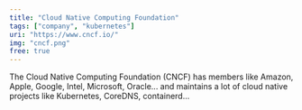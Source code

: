 ```yaml
---
title: "Cloud Native Computing Foundation"
tags: ["company", "kubernetes"]
uri: "https://www.cncf.io/"
img: "cncf.png"
free: true
---
```


The Cloud Native Computing Foundation (CNCF) has members like Amazon, Apple, Google, Intel, Microsoft, Oracle... and maintains a lot of cloud native projects like Kubernetes, CoreDNS, containerd...